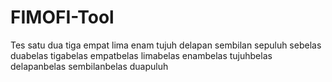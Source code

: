 # FIMOFI-Tool
Tes satu dua tiga empat lima enam tujuh delapan sembilan sepuluh sebelas duabelas tigabelas empatbelas limabelas enambelas tujuhbelas delapanbelas sembilanbelas duapuluh
